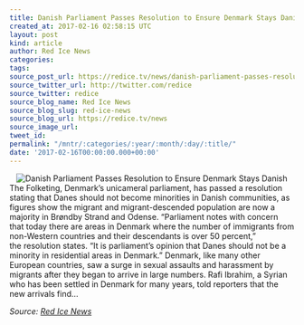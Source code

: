 ```yaml
---
title: Danish Parliament Passes Resolution to Ensure Denmark Stays Danish
created_at: 2017-02-16 02:58:15 UTC
layout: post
kind: article
author: Red Ice News
categories: 
tags: 
source_post_url: https://redice.tv/news/danish-parliament-passes-resolution-to-ensure-denmark-stays-danish
source_twitter_url: http://twitter.com/redice
source_twitter: redice
source_blog_name: Red Ice News
source_blog_slug: red-ice-news
source_blog_url: https://redice.tv/news
source_image_url: 
tweet_id: 
permalink: "/mntr/:categories/:year/:month/:day/:title/"
date: '2017-02-16T00:00:00.000+00:00'
---
```

<img align="left" hspace="12" alt="Danish Parliament Passes Resolution to Ensure Denmark Stays Danish" src="https://rdice.net/a/c/n/17/02160357-danishflagscityhall.9cd7b47f.jpg"> The Folketing, Denmark’s unicameral parliament, has passed a resolution stating that Danes should not become minorities in Danish communities, as figures show the migrant and migrant-descended population are now a majority in Brøndby Strand and Odense. “Parliament notes with concern that today there are areas in Denmark where the number of immigrants from non-Western countries and their descendants is over 50 percent,” the resolution states. “It is parliament’s opinion that Danes should not be a minority in residential areas in Denmark.” Denmark, like many other European countries, saw a surge in sexual assaults and harassment by migrants after they began to arrive in large numbers. Rafi Ibrahim, a Syrian who has been settled in Denmark for many years, told reporters that the new arrivals find&#8230;<div class="">
    <i>Source: <a href="https://redice.tv/news">Red Ice News</a></i>
</div>
